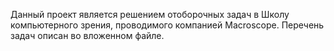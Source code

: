 Данный проект является решением отоборочных задач в Школу компьютерного зрения, проводимого компанией Macroscope. Перечень задач описан во вложенном файле.